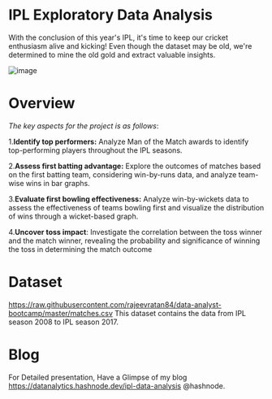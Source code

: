 # IPL Exploratory Data Analysis

With the conclusion of this year's IPL, it's time to keep our cricket enthusiasm alive and kicking! Even though the dataset may be old, we're determined to mine the old gold and extract valuable insights.

![image](https://github.com/Preeyal/IPL/assets/98450775/3b83c848-6eec-4804-bda3-40075c7921bd)



# Overview 
_The key aspects for the project is as follows_: 

1.**Identify top performers:** Analyze Man of the Match awards to identify top-performing players throughout the IPL seasons.

2.**Assess first batting advantage:** Explore the outcomes of matches based on the first batting team, considering win-by-runs data, and analyze team-wise wins in bar graphs.

3.**Evaluate first bowling effectiveness:** Analyze win-by-wickets data to assess the effectiveness of teams bowling first and visualize the distribution of wins through a wicket-based graph.

4.**Uncover toss impact**: Investigate the correlation between the toss winner and the match winner, revealing the probability and significance of winning the toss in determining the match outcome

# Dataset
https://raw.githubusercontent.com/rajeevratan84/data-analyst-bootcamp/master/matches.csv
This dataset contains the data from IPL season 2008 to IPL season 2017.

# Blog
For Detailed presentation, Have a Glimpse of my blog https://datanalytics.hashnode.dev/ipl-data-analysis @hashnode.


